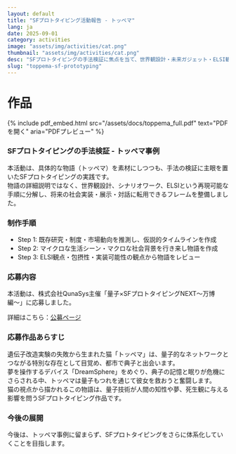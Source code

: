```yaml
---
layout: default
title: "SFプロトタイピング活動報告 - トッペマ"
lang: ja
date: 2025-09-01
category: activities
image: "assets/img/activities/cat.png"
thumbnail: "assets/img/activities/cat.png"
desc: "SFプロトタイピングの手法検証に焦点を当て、世界観設計・未来ガジェット・ELSI観点を統合した実験的取り組みの報告です。"
slug: "toppema-sf-prototyping"
---
```


# 作品


{% include pdf_embed.html
   src="/assets/docs/toppema_full.pdf"
   text="PDFを開く"
   aria="PDFプレビュー"
%}


### SFプロトタイピングの手法検証 - トッペマ事例

本活動は、具体的な物語（トッペマ）を素材にしつつも、手法の検証に主眼を置いたSFプロトタイピングの実践です。  
物語の詳細説明ではなく、世界観設計、シナリオワーク、ELSIという再現可能な手順に分解し、将来の社会実装・展示・対話に転用できるフレームを整備しました。

### 制作手順
- Step 1: 既存研究・制度・市場動向を推測し、仮説的タイムラインを作成  
- Step 2: マイクロな生活シーン・マクロな社会背景を行き来し物語を作成  
- Step 3: ELSI観点・包摂性・実装可能性の観点から物語をレビュー

### 応募内容
本活動は、株式会社QunaSys主催「量子×SFプロトタイピングNEXT〜万博編〜」に応募しました。

詳細はこちら：[公募ページ](https://qunasys.notion.site/SF-NEXT-1d0983a78bc980849aa3e2fb6f88afbe)

### 応募作品あらすじ
遺伝子改造実験の失敗から生まれた猫「トッペマ」は、量子的なネットワークとつながる特別な存在として目覚め、都市で典子と出会います。  
夢を操作するデバイス「DreamSphere」をめぐり、典子の記憶と眠りが危機にさらされる中、トッペマは量子もつれを通じて彼女を救おうと奮闘します。  
猫の視点から描かれるこの物語は、量子技術が人間の知性や夢、死生観に与える影響を問うSFプロトタイピング作品です。

### 今後の展開
今後は、トッペマ事例に留まらず、SFプロトタイピングをさらに体系化していくことを目指します。